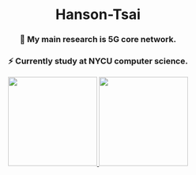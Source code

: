 <h1 align="center">Hanson-Tsai</h1>
<h3 align="center">🔭 My main research is 5G core network.</h1>
<h3 align="center">⚡ Currently study at NYCU computer science. </h1>

<div align="center">
  <a href="https://github.com/Hanson-Tsai">
  <img height="180em" src="https://github-readme-stats.vercel.app/api?username=Hanson-Tsai&show_icons=true&theme=yeblu&count_private=true"/>
  <img height="180em" src="https://github-readme-stats.vercel.app/api/top-langs/?username=Hanson-Tsai&show_icons=true&theme=yeblu&layout=compact&exclude_repo=RaspberryPi-Fire-Detection&count_private=true"/>
</div>

<!--
**Hanson-Tsai/Hanson-Tsai** is a ✨ _special_ ✨ repository because its `README.md` (this file) appears on your GitHub profile.

Here are some ideas to get you started:

- 🔭 I’m currently working on ...
- 
- 👯 I’m looking to collaborate on ...
- 🤔 I’m looking for help with ...
- 💬 Ask me about ...
- 📫 How to reach me: ...
- 😄 Pronouns: ...
- ⚡ Fun fact: ...
-->
